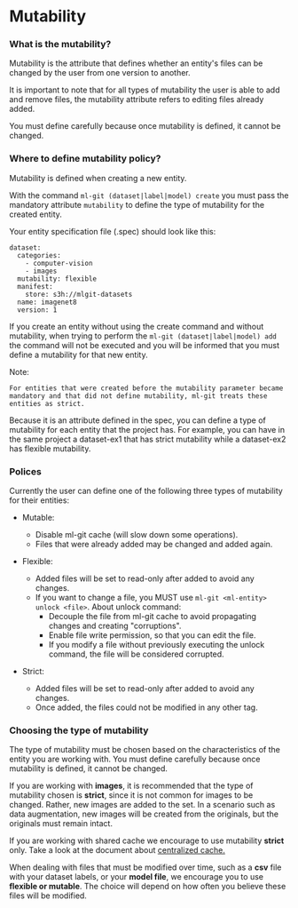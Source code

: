 # Mutability #

### What is the mutability?

Mutability is the attribute that defines whether an entity's files can be changed by the user from one version to another.

It is important to note that for all types of mutability the user is able to add and remove files, the mutability attribute refers to editing files already added.

You must define carefully because once mutability is defined, it cannot be changed.


### Where to define mutability policy?

Mutability is defined when creating a new entity. 

With the command ```ml-git (dataset|label|model) create``` you must pass the mandatory attribute ```mutability``` to define the type of mutability for the created entity.

Your entity specification file (.spec) should look like this:

```
dataset:
  categories:
    - computer-vision
    - images
  mutability: flexible
  manifest:
    store: s3h://mlgit-datasets
  name: imagenet8
  version: 1
```

If you create an entity without using the create command and without mutability, when trying to perform the ```ml-git (dataset|label|model) add``` the command will not be executed and you will be informed that you must define a mutability for that new entity.

Note:
```
For entities that were created before the mutability parameter became mandatory and that did not define mutability, ml-git treats these entities as strict.
```

Because it is an attribute defined in the spec, you can define a type of mutability for each entity that the project has. For example, you can have in the same project a dataset-ex1 that has strict mutability while a dataset-ex2 has flexible mutability.

### Polices


Currently the user can define one of the following three types of mutability for their entities:

* Mutable:
    * Disable ml-git cache (will slow down some operations).
    * Files that were already added may be changed and added again.

* Flexible:
  * Added files will be set to read-only after added to avoid any changes.
  * If you want to change a file, you MUST use `ml-git <ml-entity> unlock <file>`. About unlock command:
      * Decouple the file from ml-git cache to avoid propagating changes and creating "corruptions".
      * Enable file write permission, so that you can edit the file.
      * If you modify a file without previously executing the unlock command, the file will be considered corrupted.

* Strict:
  * Added files will be set to read-only after added to avoid any changes.
  * Once added, the files could not be modified in any other tag.

### Choosing the type of mutability

The type of mutability must be chosen based on the characteristics of the entity you are working with. 
You must define carefully because once mutability is defined, it cannot be changed.

If you are working with **images**, it is recommended that the type of mutability chosen is **strict**, since it is not common for images to be changed. Rather, new images are added to the set. In a scenario such as data augmentation, new images will be created from the originals, but the originals must remain intact.

If you are working with shared cache we encourage to use mutability **strict** only. Take a look at the document about [centralized cache.](centralized_cache_and_objects.md)

When dealing with files that must be modified over time, such as a **csv** file with your dataset labels, or your **model file**, we encourage you to use **flexible or mutable**. The choice will depend on how often you believe these files will be modified.




